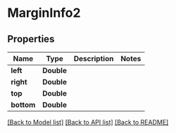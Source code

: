 ﻿
# MarginInfo2


## Properties
Name | Type | Description | Notes
------------ | ------------- | ------------- | -------------
**left** | **Double** |  | 
**right** | **Double** |  | 
**top** | **Double** |  | 
**bottom** | **Double** |  | 


[[Back to Model list]](../../README.md#documentation-for-models) [[Back to API list]](../../README.md#documentation-for-api-endpoints) [[Back to README]](../../README.md)



